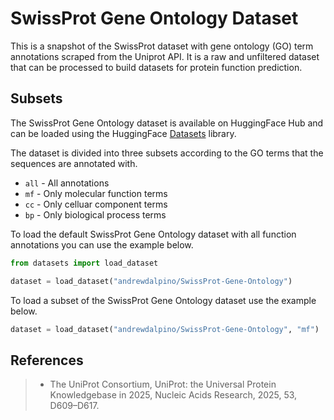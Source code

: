 # SwissProt Gene Ontology Dataset

This is a snapshot of the SwissProt dataset with gene ontology (GO) term annotations scraped from the Uniprot API. It is a raw and unfiltered dataset that can be processed to build datasets for protein function prediction.

## Subsets

The SwissProt Gene Ontology dataset is available on HuggingFace Hub and can be loaded using the HuggingFace [Datasets](https://huggingface.co/docs/datasets) library. 

The dataset is divided into three subsets according to the GO terms that the sequences are annotated with.

- `all` - All annotations
- `mf` - Only molecular function terms
- `cc` - Only celluar component terms
- `bp` - Only biological process terms

To load the default SwissProt Gene Ontology dataset with all function annotations you can use the example below.

```python
from datasets import load_dataset

dataset = load_dataset("andrewdalpino/SwissProt-Gene-Ontology")
```

To load a subset of the SwissProt Gene Ontology dataset use the example below.

```python
dataset = load_dataset("andrewdalpino/SwissProt-Gene-Ontology", "mf")
```

## References

>- The UniProt Consortium, UniProt: the Universal Protein Knowledgebase in 2025, Nucleic Acids Research, 2025, 53, D609–D617.
